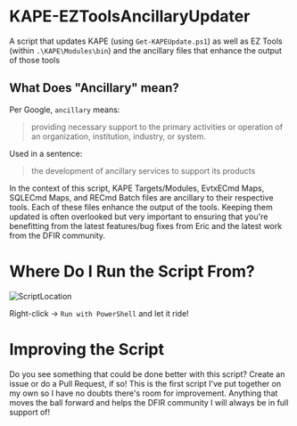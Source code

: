 # KAPE-EZToolsAncillaryUpdater
A script that updates KAPE (using `Get-KAPEUpdate.ps1`) as well as EZ Tools (within `.\KAPE\Modules\bin`) and the ancillary files that enhance the output of those tools

## What Does "Ancillary" mean?

Per Google, `ancillary` means:
  
> providing necessary support to the primary activities or operation of an organization, institution, industry, or system.
    
Used in a sentence:
    
> the development of ancillary services to support its products

In the context of this script, KAPE Targets/Modules, EvtxECmd Maps, SQLECmd Maps, and RECmd Batch files are ancillary to their respective tools. Each of these files enhance the output of the tools. Keeping them updated is often overlooked but very important to ensuring that you're benefitting from the latest features/bug fixes from Eric and the latest work from the DFIR community. 

# Where Do I Run the Script From?

![ScriptLocation](https://github.com/rathbuna/KAPE-EZToolsAncillaryUpdater/blob/main/Pictures/ScriptLocation.jpg)

Right-click -> `Run with PowerShell` and let it ride!

# Improving the Script
Do you see something that could be done better with this script? Create an issue or do a Pull Request, if so! This is the first script I've put together on my own so I have no doubts there's room for improvement. Anything that moves the ball forward and helps the DFIR community I will always be in full support of!
